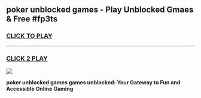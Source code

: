 
## poker unblocked games - Play Unblocked Gmaes & Free #fp3ts
<h3>
<a href="https://news.freeplayer.one?title=poker_unblocked_games&ref=24F">CLICK TO PLAY</a></h3>
<hr>

<h3>
<a href="https://news.freeplayer.one?title=poker_unblocked_games&ref=24F">CLICK 2 PLAY</a>
  
</h3>

<a href="https://news.freeplayer.one?title=poker_unblocked_games&ref=24F/"><img src="https://clearcache.store/games.png"></a>


**poker unblocked games games unblocked: Your Gateway to Fun and Accessible Online Gaming**
